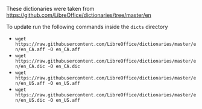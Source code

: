 These dictionaries were taken from
https://github.com/LibreOffice/dictionaries/tree/master/en

To update run the following commands inside the `dicts` directory

* `wget https://raw.githubusercontent.com/LibreOffice/dictionaries/master/en/en_CA.aff -O en_CA.aff`
* `wget https://raw.githubusercontent.com/LibreOffice/dictionaries/master/en/en_CA.dic -O en_CA.dic`
* `wget https://raw.githubusercontent.com/LibreOffice/dictionaries/master/en/en_US.aff -O en_US.aff`
* `wget https://raw.githubusercontent.com/LibreOffice/dictionaries/master/en/en_US.dic -O en_US.aff`
